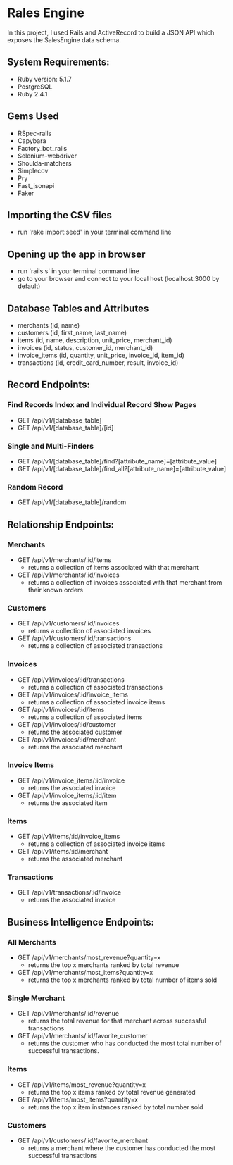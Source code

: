 # Rales Engine
In this project, I used Rails and ActiveRecord to build a JSON API which exposes the SalesEngine data schema.

## System Requirements:
* Ruby version: 5.1.7
* PostgreSQL
* Ruby 2.4.1

## Gems Used
* RSpec-rails
* Capybara
* Factory_bot_rails
* Selenium-webdriver
* Shoulda-matchers
* Simplecov
* Pry
* Fast_jsonapi
* Faker

## Importing the CSV files
- run 'rake import:seed' in your terminal command line

## Opening up the app in browser
- run 'rails s' in your terminal command line
- go to your browser and connect to your local host (localhost:3000 by default)

## Database Tables and Attributes
- merchants (id, name)
- customers (id, first_name, last_name)
- items (id, name, description, unit_price, merchant_id)
- invoices (id, status, customer_id, merchant_id)
- invoice_items (id, quantity, unit_price, invoice_id, item_id)
- transactions (id, credit_card_number, result, invoice_id)

## Record Endpoints:
### Find Records Index and Individual Record Show Pages
- GET /api/v1/[database_table]
- GET /api/v1/[database_table]/[id]
### Single and Multi-Finders
- GET /api/v1/[database_table]/find?[attribute_name]=[attribute_value]
- GET /api/v1/[database_table]/find_all?[attribute_name]=[attribute_value]
### Random Record
- GET /api/v1/[database_table]/random

## Relationship Endpoints:
### Merchants
- GET /api/v1/merchants/:id/items
  - returns a collection of items associated with that merchant
- GET /api/v1/merchants/:id/invoices
  - returns a collection of invoices associated with that merchant from their known orders
### Customers
- GET /api/v1/customers/:id/invoices
  - returns a collection of associated invoices
- GET /api/v1/customers/:id/transactions 
  - returns a collection of associated transactions
### Invoices
- GET /api/v1/invoices/:id/transactions 
  - returns a collection of associated transactions
- GET /api/v1/invoices/:id/invoice_items 
  - returns a collection of associated invoice items
- GET /api/v1/invoices/:id/items 
  - returns a collection of associated items
- GET /api/v1/invoices/:id/customer 
  - returns the associated customer
- GET /api/v1/invoices/:id/merchant 
  - returns the associated merchant
### Invoice Items
- GET /api/v1/invoice_items/:id/invoice 
  - returns the associated invoice
- GET /api/v1/invoice_items/:id/item 
  - returns the associated item
### Items
- GET /api/v1/items/:id/invoice_items
  - returns a collection of associated invoice items
- GET /api/v1/items/:id/merchant 
  - returns the associated merchant
### Transactions
- GET /api/v1/transactions/:id/invoice 
  - returns the associated invoice

## Business Intelligence Endpoints:
### All Merchants
- GET /api/v1/merchants/most_revenue?quantity=x 
  - returns the top x merchants ranked by total revenue
- GET /api/v1/merchants/most_items?quantity=x 
  - returns the top x merchants ranked by total number of items sold
### Single Merchant
- GET /api/v1/merchants/:id/revenue 
  - returns the total revenue for that merchant across successful transactions
- GET /api/v1/merchants/:id/favorite_customer 
  - returns the customer who has conducted the most total number of successful transactions.
### Items
- GET /api/v1/items/most_revenue?quantity=x 
  - returns the top x items ranked by total revenue generated
- GET /api/v1/items/most_items?quantity=x 
  - returns the top x item instances ranked by total number sold
### Customers
- GET /api/v1/customers/:id/favorite_merchant 
  - returns a merchant where the customer has conducted the most successful transactions
